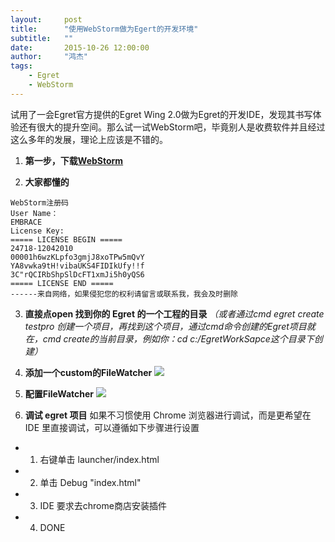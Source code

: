 ```yaml
---
layout:     post
title:      "使用WebStorm做为Egert的开发环境"
subtitle:   ""
date:       2015-10-26 12:00:00
author:     "鸿杰"
tags:
    - Egret
    - WebStorm
---
```



试用了一会Egret官方提供的Egret Wing 2.0做为Egret的开发IDE，发现其书写体验还有很大的提升空间。那么试一试WebStorm吧，毕竟别人是收费软件并且经过这么多年的发展，理论上应该是不错的。

1. **第一步，下载[WebStorm](http://www.jetbrains.com/webstorm/)**

2. **大家都懂的**

```
WebStorm注册码
User Name：
EMBRACE
License Key:
===== LICENSE BEGIN =====
24718-12042010  
00001h6wzKLpfo3gmjJ8xoTPw5mQvY  
YA8vwka9tH!vibaUKS4FIDIkUfy!!f  
3C"rQCIRbShpSlDcFT1xmJi5h0yQS6
===== LICENSE END =====
------来自网络，如果侵犯您的权利请留言或联系我，我会及时删除
```
3. **直接点open 找到你的 Egret 的一个工程的目录**
 *（或者通过cmd egret create testpro 创建一个项目，再找到这个项目，通过cmd命令创建的Egret项目就在，cmd create的当前目录，例如你：cd c:/EgretWorkSapce这个目录下创建）*

4. **添加一个custom的FileWatcher**
![](http://www.4yue.net/content/uploadfile/201505/916b1430585397.png)

5. **配置FileWatcher**
![](http://www.4yue.net/content/uploadfile/201505/825f1430586835.png)

6. **调试 egret 项目**
如果不习惯使用 Chrome 浏览器进行调试，而是更希望在 IDE 里直接调试，可以遵循如下步骤进行设置

- 1) 右键单击 launcher/index.html

- 2) 单击 Debug "index.html"

- 3) IDE 要求去chrome商店安装插件

- 4) DONE